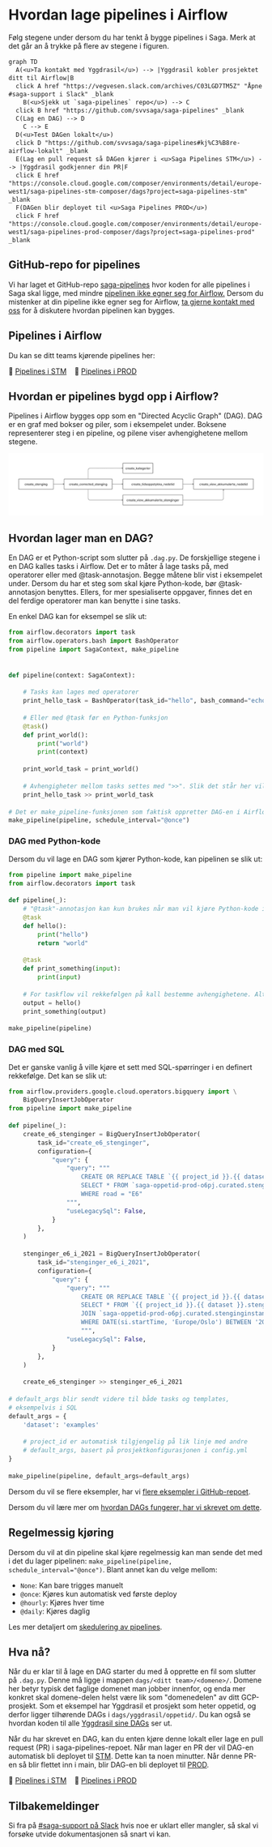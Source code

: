 # Hvordan lage pipelines i Airflow

Følg stegene under dersom du har tenkt å bygge pipelines i Saga. Merk at det går an å trykke på flere av stegene i figuren.

```mermaid
graph TD
  A(<u>Ta kontakt med Yggdrasil</u>) --> |Yggdrasil kobler prosjektet ditt til Airflow|B
  click A href "https://vegvesen.slack.com/archives/C03LGD7TM5Z" "Åpne #saga-support i Slack" _blank
	B(<u>Sjekk ut `saga-pipelines` repo</u>) --> C
  click B href "https://github.com/svvsaga/saga-pipelines" _blank
  C(Lag en DAG) --> D
	C --> E
  D(<u>Test DAGen lokalt</u>)
  click D "https://github.com/svvsaga/saga-pipelines#kj%C3%B8re-airflow-lokalt" _blank
  E(Lag en pull request så DAGen kjører i <u>Saga Pipelines STM</u>) --> |Yggdrasil godkjenner din PR|F
  click E href "https://console.cloud.google.com/composer/environments/detail/europe-west1/saga-pipelines-stm-composer/dags?project=saga-pipelines-stm" _blank
  F(DAGen blir deployet til <u>Saga Pipelines PROD</u>)
  click F href "https://console.cloud.google.com/composer/environments/detail/europe-west1/saga-pipelines-prod-composer/dags?project=saga-pipelines-prod" _blank
```

## GitHub-repo for pipelines

Vi har laget et GitHub-repo [saga-pipelines](https://github.com/svvsaga/saga-pipelines) hvor koden for alle pipelines i Saga skal ligge, med mindre [pipelinen ikke egner seg for Airflow.](https://airflow.apache.org/docs/apache-airflow/stable/index.html#why-not-airflow) Dersom du mistenker at din pipeline ikke egner seg for Airflow, [ta gjerne kontakt med oss](https://vegvesen.slack.com/archives/C03LGD7TM5Z) for å diskutere hvordan pipelinen kan bygges.

## Pipelines i Airflow

Du kan se ditt teams kjørende pipelines her:

🚧 [Pipelines i STM](https://airflow-stm.saga.vegvesen.no) &nbsp;&nbsp; 🏁 [Pipelines i PROD](https://airflow.saga.vegvesen.no)

## Hvordan er pipelines bygd opp i Airflow?

Pipelines i Airflow bygges opp som en "Directed Acyclic Graph" (DAG). DAG er en graf med bokser og piler, som i eksempelet under. Boksene representerer steg i en pipeline, og pilene viser avhengighetene mellom stegene.

![Et eksempel på en pipeline i Airflow](img/visualisering-av-pipeline-i-airflow.png)

## Hvordan lager man en DAG?

En DAG er et Python-script som slutter på `.dag.py`. De forskjellige stegene i en DAG kalles tasks i Airflow. Det er to måter å lage tasks på, med operatorer eller med @task-annotasjon. Begge måtene blir vist i eksempelet under. Dersom du har et steg som skal kjøre Python-kode, bør @task-annotasjon benyttes. Ellers, for mer spesialiserte oppgaver, finnes det en del ferdige operatorer man kan benytte i sine tasks.

En enkel DAG kan for eksempel se slik ut:

```python
from airflow.decorators import task
from airflow.operators.bash import BashOperator
from pipeline import SagaContext, make_pipeline


def pipeline(context: SagaContext):

    # Tasks kan lages med operatorer
    print_hello_task = BashOperator(task_id="hello", bash_command="echo hello")

    # Eller med @task før en Python-funksjon
    @task()
    def print_world():
        print("world")
        print(context)

    print_world_task = print_world()

    # Avhengigheter mellom tasks settes med ">>". Slik det står her vil ping skje først og deretter email.
    print_hello_task >> print_world_task

# Det er make_pipeline-funksjonen som faktisk oppretter DAG-en i Airflow.
make_pipeline(pipeline, schedule_interval="@once")
```

### DAG med Python-kode

Dersom du vil lage en DAG som kjører Python-kode, kan pipelinen se slik ut:

```python
from pipeline import make_pipeline
from airflow.decorators import task

def pipeline(_):
    # "@task"-annotasjon kan kun brukes når man vil kjøre Python-kode i en task. Dette kalles taskflow.
    @task
    def hello():
        print("hello")
        return "world"

    @task
    def print_something(input):
        print(input)

    # For taskflow vil rekkefølgen på kall bestemme avhengighetene. Altså vil hello() kjøre før print_something(..)
    output = hello()
    print_something(output)

make_pipeline(pipeline)
```

### DAG med SQL

Det er ganske vanlig å ville kjøre et sett med SQL-spørringer i en definert rekkefølge. Det kan se slik ut:

```python
from airflow.providers.google.cloud.operators.bigquery import \
    BigQueryInsertJobOperator
from pipeline import make_pipeline

def pipeline(_):
    create_e6_stenginger = BigQueryInsertJobOperator(
        task_id="create_e6_stenginger",
        configuration={
            "query": {
                "query": """
                    CREATE OR REPLACE TABLE `{{ project_id }}.{{ dataset }}.stenginger_e6` AS
                    SELECT * FROM `saga-oppetid-prod-o6pj.curated.stenginger`
                    WHERE road = "E6"
                """,
                "useLegacySql": False,
            }
        },
    )

    stenginger_e6_i_2021 = BigQueryInsertJobOperator(
        task_id="stenginger_e6_i_2021",
        configuration={
            "query": {
                "query": """
                    CREATE OR REPLACE TABLE `{{ project_id }}.{{ dataset }}.stenginger_e6_i_2021` AS
                    SELECT * FROM `{{ project_id }}.{{ dataset }}.stenginger_e6` s
                    JOIN `saga-oppetid-prod-o6pj.curated.stenginginstanser` si ON si.stengingId = s.stengingId
                    WHERE DATE(si.startTime, 'Europe/Oslo') BETWEEN '2021-01-01' AND '2022-01-01'
                    """,
                "useLegacySql": False,
            }
        },
    )

    create_e6_stenginger >> stenginger_e6_i_2021

# default_args blir sendt videre til både tasks og templates,
# eksempelvis i SQL
default_args = {
    'dataset': 'examples'

    # project_id er automatisk tilgjengelig på lik linje med andre
    # default_args, basert på prosjektkonfigurasjonen i config.yml
}

make_pipeline(pipeline, default_args=default_args)
```

Dersom du vil se flere eksempler, har vi [flere eksempler i GitHub-repoet](https://github.com/svvsaga/saga-pipelines/tree/main/dags/yggdrasil/examples).

Dersom du vil lære mer om [hvordan DAGs fungerer, har vi skrevet om dette](./05-byggeklosser-i-en-dag.md).

## Regelmessig kjøring

Dersom du vil at din pipeline skal kjøre regelmessig kan man sende det med i det du lager pipelinen: `make_pipeline(pipeline, schedule_interval="@once")`. Blant annet kan du velge mellom:

- `None`: Kan bare trigges manuelt
- `@once`: Kjøres kun automatisk ved første deploy
- `@hourly`: Kjøres hver time
- `@daily`: Kjøres daglig

Les mer detaljert om [skedulering av pipelines](05-byggeklosser-i-en-dag.md#scheduling-og-start_date).

## Hva nå?

Når du er klar til å lage en DAG starter du med å opprette en fil som slutter på `.dag.py`. Denne må ligge i mappen `dags/<ditt team>/<domene>/`. Domene her betyr typisk det faglige domenet man jobber innenfor, og enda mer konkret skal domene-delen helst være lik som "domenedelen" av ditt GCP-prosjekt. Som et eksempel har Yggdrasil et prosjekt som heter oppetid, og derfor ligger tilhørende DAGs i `dags/yggdrasil/oppetid/`. Du kan også se hvordan koden til alle [Yggdrasil sine DAGs](https://github.com/svvsaga/saga-pipelines/tree/main/dags/yggdrasil) ser ut.

Når du har skrevet en DAG, kan du enten kjøre denne lokalt eller lage en pull request (PR) i saga-pipelines-repoet. Når man lager en PR der vil DAG-en automatisk bli deployet til [STM](https://airflow-stm.saga.vegvesen.no). Dette kan ta noen minutter. Når denne PR-en så blir flettet inn i main, blir DAG-en bli deployet til [PROD](https://airflow.saga.vegvesen.no).

🚧 [Pipelines i STM](https://airflow-stm.saga.vegvesen.no) &nbsp;&nbsp; 🏁 [Pipelines i PROD](https://airflow.saga.vegvesen.no)

## Tilbakemeldinger

Si fra på [#saga-support på Slack](https://vegvesen.slack.com/archives/C03LGD7TM5Z) hvis noe er uklart eller mangler, så skal vi forsøke utvide dokumentasjonen så snart vi kan.
